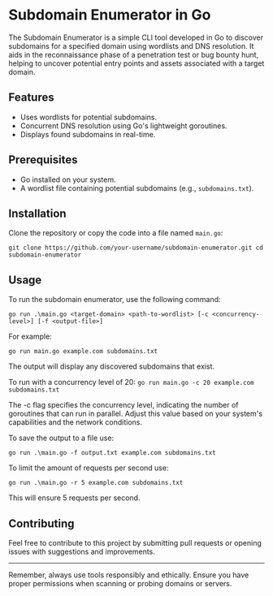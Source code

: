# Subdomain Enumerator in Go

The Subdomain Enumerator is a simple CLI tool developed in Go to discover subdomains for a specified domain using wordlists and DNS resolution. It aids in the reconnaissance phase of a penetration test or bug bounty hunt, helping to uncover potential entry points and assets associated with a target domain.

## Features

-   Uses wordlists for potential subdomains.
-   Concurrent DNS resolution using Go's lightweight goroutines.
-   Displays found subdomains in real-time.

## Prerequisites

-   Go installed on your system.
-   A wordlist file containing potential subdomains (e.g., `subdomains.txt`).

## Installation

Clone the repository or copy the code into a file named `main.go`:

`git clone https://github.com/your-username/subdomain-enumerator.git
cd subdomain-enumerator` 

## Usage

To run the subdomain enumerator, use the following command:

`go run .\main.go <target-domain> <path-to-wordlist> [-c <concurrency-level>] [-f <output-file>]` 

For example:

`go run main.go example.com subdomains.txt` 

The output will display any discovered subdomains that exist.

To run with a concurrency level of 20:
`go run main.go -c 20 example.com subdomains.txt`

The -c flag specifies the concurrency level, indicating the number of goroutines that can run in parallel. Adjust this value based on your system's capabilities and the network conditions.

To save the output to a file use:

`go run .\main.go -f output.txt example.com subdomains.txt`

To limit the amount of requests per second use:

`go run .\main.go -r 5 example.com subdomains.txt`

This will ensure 5 requests per second.

## Contributing

Feel free to contribute to this project by submitting pull requests or opening issues with suggestions and improvements.

----------

Remember, always use tools responsibly and ethically. Ensure you have proper permissions when scanning or probing domains or servers.
